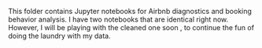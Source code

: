 This folder contains Jupyter notebooks for Airbnb diagnostics and booking behavior analysis.
I have two notebooks that are identical right now.  However, I will be playing with the cleaned one soon , to continue the fun of doing the laundry with my data. 
